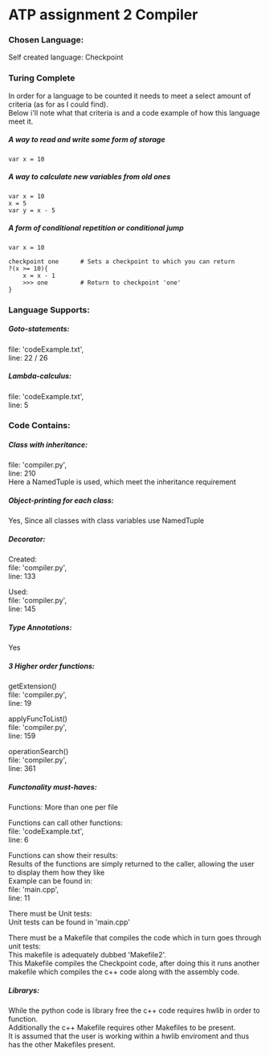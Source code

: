 # ATP assignment 2 Compiler

### Chosen Language: 
Self created language: Checkpoint

### Turing Complete
In order for a language to be counted it needs to meet a select amount of criteria (as for as I could find). <br>
Below i'll note what that criteria is and a code example of how this language meet it.

##### A way to read and write some form of storage
```
var x = 10
```

##### A way to calculate new variables from old ones
```
var x = 10
x = 5
var y = x - 5
```

##### A form of conditional repetition or conditional jump
```
var x = 10

checkpoint one      # Sets a checkpoint to which you can return
?(x >= 10){
    x = x - 1
    >>> one         # Return to checkpoint 'one'
}
```

### Language Supports:
##### Goto-statements:
file: 'codeExample.txt', <br>
line: 22 / 26
##### Lambda-calculus:
file: 'codeExample.txt', <br>
line: 5

### Code Contains:
##### Class with inheritance:
file: 'compiler.py', <br>
line: 210 <br>
Here a NamedTuple is used, which meet the inheritance requirement
##### Object-printing for each class:
Yes, Since all classes with class variables use NamedTuple
##### Decorator:
Created: <br>
file: 'compiler.py', <br>
line: 133 <br>

Used: <br>
file: 'compiler.py', <br>
line: 145 <br>
##### Type Annotations:
Yes

##### 3 Higher order functions:
getExtension() <br>
file: 'compiler.py', <br>
line: 19 <br>

applyFuncToList() <br>
file: 'compiler.py', <br>
line: 159 <br>

operationSearch() <br>
file: 'compiler.py', <br>
line: 361 <br>

##### Functonality must-haves:
Functions: More than one per file <br>

Functions can call other functions: <br>
file: 'codeExample.txt', <br>
line: 6 <br>

Functions can show their results: <br>
Results of the functions are simply returned to the caller, allowing the user to display them how they like <br>
Example can be found in: <br> 
file: 'main.cpp', <br>
line: 11 <br>

There must be Unit tests: <br>
Unit tests can be found in 'main.cpp' <br>

There must be a Makefile that compiles the code which in turn goes through unit tests: <br>
This makefile is adequately dubbed 'Makefile2'.  <br>
This Makefile compiles the Checkpoint code, after doing this it runs another makefile which compiles the c++ code along with the assembly code. <br>

##### Librarys:
While the python code is library free the c++ code requires hwlib in order to function. <br>
Additionally the c++ Makefile requires other Makefiles to be present. <br>
It is assumed that the user is working within a hwlib enviroment and thus has the other Makefiles present. <br>
